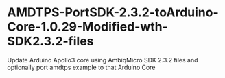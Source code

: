 # AMDTPS-PortSDK-2.3.2-toArduino-Core-1.0.29-Modified-wth-SDK2.3.2-files
Update Arduino Apollo3 core using AmbiqMicro SDK 2.3.2 files and optionally port amdtps example to that Arduino Core
